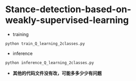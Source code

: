 # Stance-detection-based-on-weakly-supervised-learning
* training
``` bash
python train_Q_learning_2classes.py
```
* inference
``` bash
python inference_Q_learning_2classes.py
```
* **其他的代码文件没有改，可能多多少少有问题**